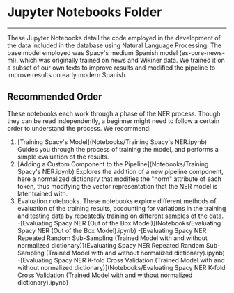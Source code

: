# Jupyter Notebooks Folder
---
These Jupyter Notebooks detail the code employed in the development of the data included in the database using Natural Language Processing. The base model employed was Spacy's medium Spanish model (es-core-news-ml), which was originally trained on news and Wikiner data. We trained it on a subset of our own texts to improve results and modified the pipeline to improve results on early modern Spanish.

## Recommended Order

These notebooks each work through a phase of the NER process. Though they can be read independently, a beginner might need to follow a certain order to understand the process. We recommend:

1. [Training Spacy's Model](Notebooks/Training Spacy's NER.ipynb) Guides you through the process of training the model, and performs a simple evaluation of the results.
1. [Adding a Custom Component to the Pipeline](Notebooks/Training Spacy's NER.ipynb) Explores the addition of a new pipeline component, here a normalized dictionary that modifies the "norm" attribute of each token, thus modifying the vector representation that the NER model is later trained with.
1. Evaluation notebooks. These notebooks explore different methods of evaluation of the training results, accounting for variations in the training and testing data by repeatedly training on different samples of the data.
    -[Evaluating Spacy NER (Out of the Box Model)](Notebooks/Evaluating Spacy NER (Out of the Box Model).ipynb)
    -[Evaluating Spacy NER Repeated Random Sub-Sampling (Trained Model with and without normalized dictionary)](Evaluating Spacy NER Repeated Random Sub-Sampling (Trained Model with and without normalized dictionary).ipynb)
    -[Evaluating Spacy NER K-fold Cross Validation (Trained Model with and without normalized dictionary)](Notebooks/Evaluating Spacy NER K-fold Cross Validation (Trained Model with and without normalized dictionary).ipynb)
